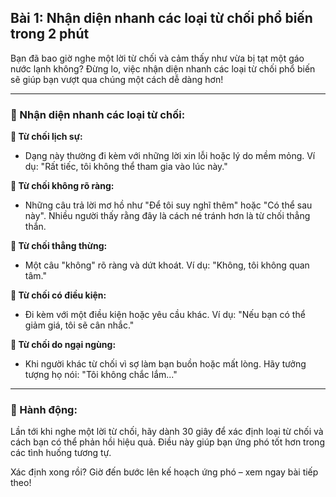 ## Bài 1: Nhận diện nhanh các loại từ chối phổ biến trong 2 phút

Bạn đã bao giờ nghe một lời từ chối và cảm thấy như vừa bị tạt một gáo nước lạnh không? Đừng lo, việc nhận diện nhanh các loại từ chối phổ biến sẽ giúp bạn vượt qua chúng một cách dễ dàng hơn!

---

### 📌 Nhận diện nhanh các loại từ chối:

**🔹 Từ chối lịch sự:**
- Dạng này thường đi kèm với những lời xin lỗi hoặc lý do mềm mỏng. Ví dụ: "Rất tiếc, tôi không thể tham gia vào lúc này."

**🔹 Từ chối không rõ ràng:**
- Những câu trả lời mơ hồ như "Để tôi suy nghĩ thêm" hoặc "Có thể sau này". Nhiều người thấy rằng đây là cách né tránh hơn là từ chối thẳng thắn.

**🔹 Từ chối thẳng thừng:**
- Một câu "không" rõ ràng và dứt khoát. Ví dụ: "Không, tôi không quan tâm."

**🔹 Từ chối có điều kiện:**
- Đi kèm với một điều kiện hoặc yêu cầu khác. Ví dụ: "Nếu bạn có thể giảm giá, tôi sẽ cân nhắc."

**🔹 Từ chối do ngại ngùng:**
- Khi người khác từ chối vì sợ làm bạn buồn hoặc mất lòng. Hãy tưởng tượng họ nói: "Tôi không chắc lắm..."

---

### 🚀 Hành động:

Lần tới khi nghe một lời từ chối, hãy dành 30 giây để xác định loại từ chối và cách bạn có thể phản hồi hiệu quả. Điều này giúp bạn ứng phó tốt hơn trong các tình huống tương tự.

Xác định xong rồi? Giờ đến bước lên kế hoạch ứng phó – xem ngay bài tiếp theo!